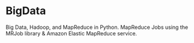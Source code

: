 # BigData
Big Data, Hadoop, and MapReduce in Python. MapReduce Jobs using the MRJob library &amp; Amazon Elastic MapReduce service.
